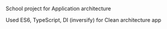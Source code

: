School project for Application architecture

Used ES6, TypeScript, DI (inversify) for Clean architecture app